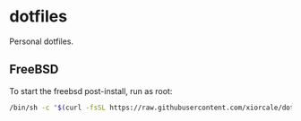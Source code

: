 # dotfiles

Personal dotfiles.

## FreeBSD

To start the freebsd post-install, run as root:

```sh
/bin/sh -c "$(curl -fsSL https://raw.githubusercontent.com/xiorcale/dotfiles/refs/heads/main/freebsd/freebsd-post-install.sh)" _ your-username-here
```